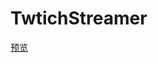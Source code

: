 # TwtichStreamer

[预览](http://htmlpreview.github.io/?https://github.com/Beim/TwtichStreamer/blob/master/index.html)
